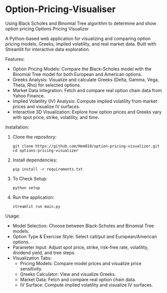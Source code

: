 # Option-Pricing-Visualiser
Using Black Scholes and Binomial Tree algorithm to determine and show option pricing 
Options Pricing Visualizer

A Python-based web application for visualizing and comparing option pricing models, Greeks, implied volatility, and real market data. Built with Streamlit for interactive data exploration.


Features:
- Option Pricing Models: Compare the Black-Scholes model with the Binomial Tree model for both European and American options.
- Greeks Analysis: Visualize and calculate Greeks (Delta, Gamma, Vega, Theta, Rho) for selected options.
- Market Data Integration: Fetch and compare real option chain data from Yahoo Finance.
- Implied Volatility (IV) Analysis: Compute implied volatility from market prices and visualize IV surfaces.
- Interactive 3D Visualization: Explore how option prices and Greeks vary with spot price, strike, volatility, and time.

Installation:
1. Clone the repository:
    ```
   git clone https://github.com/Hem810/option-pricing-visualizer.git
   cd options-pricing-visualizer
   ```
2. Install dependencies:
   ```
   pip install -r requirements.txt
   ```
3. To Check Setup:
   ```
   python setup
3. Run the application:
   ```
   streamlit run main.py
   ```
Usage:
- Model Selection: Choose between Black-Scholes and Binomial Tree models.
- Option Type & Exercise Style: Select call/put and European/American options.
- Parameter Input: Adjust spot price, strike, risk-free rate, volatility, dividend yield, and tree steps.
- Visualization Tabs:
  - Pricing Models: Compare model prices and visualize price sensitivity.
  - Greeks Calculator: View and visualize Greeks.
  - Market Data: Fetch and compare real option chain data.
  - IV Surface: Compute implied volatility and visualize IV surfaces.


